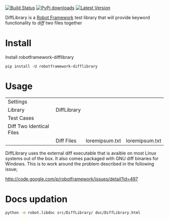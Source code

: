 [![Build Status](https://travis-ci.org/bulkan/robotframework-difflibrary.png?branch=master)](https://travis-ci.org/bulkan/robotframework-difflibrary)
[![PyPi downloads](https://img.shields.io/pypi/dm/robotframework-requests.svg)](https://pypi.python.org/pypi/robotframework-difflibrary)
[![Latest Version](https://img.shields.io/pypi/v/robotframework-requests.svg)](https://pypi.python.org/pypi/robotframework-difflibrary)



DiffLibrary is a [Robot Framework](http://code.google.com/p/robotframework/)
test library that will provide keyword functionality to _diff_ two files together

Install
=======

Install robotframework-difflibrary

    pip install -U robotframework-difflibrary


Usage
=====

|                           |              |                 |                 |
| :------------------------ | :----------- | :-------------- | :-------------- |
| Settings                  |              |                 |                 |
| Library                   | DiffLibrary  |                 |                 |
| Test Cases                |              |                 |                 |
| Diff Two Identical Files  |              |                 |                 |
|                           | Diff Files   | loremipsum.txt  | loremipsum.txt  |


DiffLibrary uses the external diff executable that is avaible on most Linux systems
out of the box. It also comes packaged with GNU diff binaries for Windows. This is to
work around the problem described in the following issue;

http://code.google.com/p/robotframework/issues/detail?id=497

Docs updation
=============

```Bash
python -m robot.libdoc src/DiffLibrary/ doc/DiffLibrary.html
```
